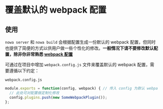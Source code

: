 # 覆盖默认的 webpack 配置

## 使用

`nowa server` 和 `nowa build` 会根据配置生成一份默认的 webpack 配置，但同时也提供了简便的方式以供用户做一些个性化的修改。**一般情况下请不要修改默认配置，除非你非常熟悉 [webpack 配置](https://webpack.github.io/docs)**

可通过在项目中增加 `webpack.config.js` 文件来覆盖默认的 webpack 配置，需要遵循以下约定：

`webpack.config.js`
```js
module.exports = function(config, webpack) { // 传入 config 为默认 webpack 配置
  // 此处可对配置做定制化修改
  config.plugins.push(new SomeWebpackPlugin());
};
```
